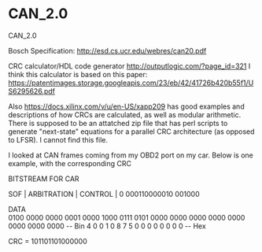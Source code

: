 # CAN_2.0
CAN_2.0

Bosch Specification: http://esd.cs.ucr.edu/webres/can20.pdf 

CRC calculator/HDL code generator
http://outputlogic.com/?page_id=321 I think this calculator is based on this paper: https://patentimages.storage.googleapis.com/23/eb/42/41726b420b55f1/US6295626.pdf

Also https://docs.xilinx.com/v/u/en-US/xapp209 has good examples and descriptions of how CRCs are calculated, as well as modular arithmetic.
There is supposed to be an attatched zip file that has perl scripts to generate "next-state" equations for a parallel CRC architecture (as opposed to LFSR).
I cannot find this file. 


I looked at CAN frames coming from my OBD2 port on my car. Below is one example, with the corresponding CRC

BITSTREAM FOR CAR

SOF |  ARBITRATION | CONTROL |
0     000110000010   001000   

DATA              
0100 0000 0000 0001 0000 1000 0111 0101 0000 0000 0000 0000 0000 0000 0000 0000  -- Bin
 4    0    0    1    0    8    7    5    0    0    0    0    0    0    0    0    -- Hex
                            
                            
CRC = 101101101000000

